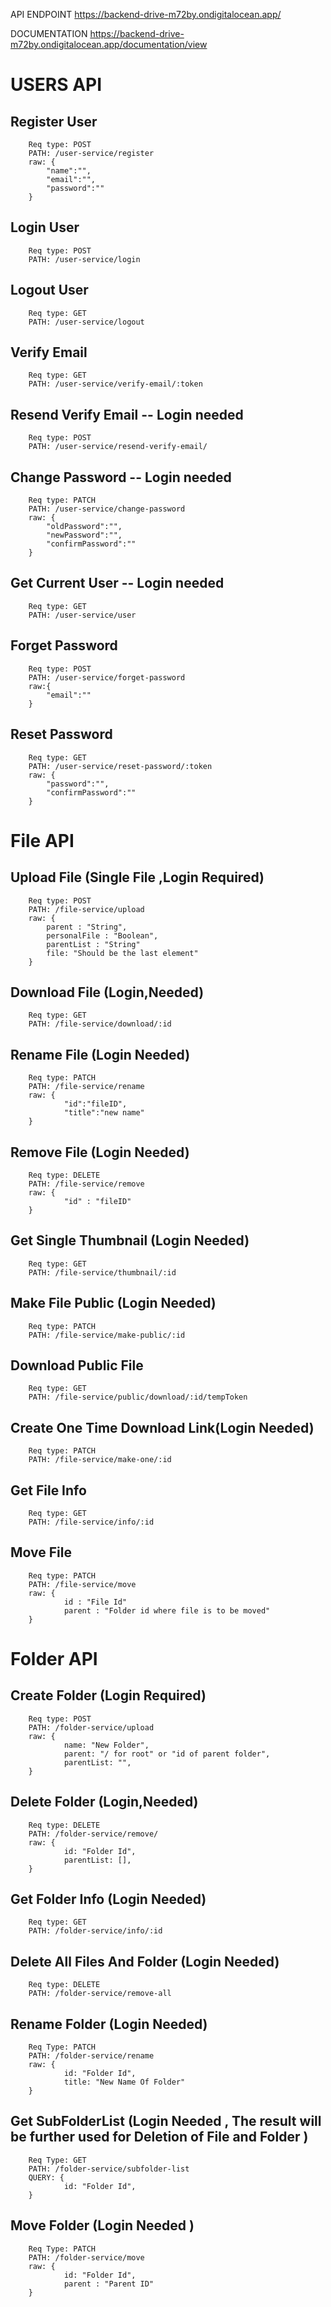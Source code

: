 API ENDPOINT
https://backend-drive-m72by.ondigitalocean.app/

DOCUMENTATION
https://backend-drive-m72by.ondigitalocean.app/documentation/view

# USERS API

## Register User

        Req type: POST
        PATH: /user-service/register
        raw: {
            "name":"",
            "email":"",
            "password":""
        }

## Login User

        Req type: POST
        PATH: /user-service/login

## Logout User

        Req type: GET
        PATH: /user-service/logout

## Verify Email

        Req type: GET
        PATH: /user-service/verify-email/:token

## Resend Verify Email -- Login needed

        Req type: POST
        PATH: /user-service/resend-verify-email/

## Change Password -- Login needed

        Req type: PATCH
        PATH: /user-service/change-password
        raw: {
            "oldPassword":"",
            "newPassword":"",
            "confirmPassword":""
        }

## Get Current User -- Login needed

        Req type: GET
        PATH: /user-service/user

## Forget Password

        Req type: POST
        PATH: /user-service/forget-password
        raw:{
            "email":""
        }

## Reset Password

        Req type: GET
        PATH: /user-service/reset-password/:token
        raw: {
            "password":"",
            "confirmPassword":""
        }

# File API

## Upload File (Single File ,Login Required)

        Req type: POST
        PATH: /file-service/upload
        raw: {
            parent : "String",
            personalFile : "Boolean",
            parentList : "String"
            file: "Should be the last element"
        }

## Download File (Login,Needed)

        Req type: GET
        PATH: /file-service/download/:id

## Rename File (Login Needed)

        Req type: PATCH
        PATH: /file-service/rename
        raw: {
                "id":"fileID",
                "title":"new name"
        }

## Remove File (Login Needed)

        Req type: DELETE
        PATH: /file-service/remove
        raw: {
                "id" : "fileID"
        }

## Get Single Thumbnail (Login Needed)

        Req type: GET
        PATH: /file-service/thumbnail/:id

## Make File Public (Login Needed)

        Req type: PATCH
        PATH: /file-service/make-public/:id

## Download Public File

        Req type: GET
        PATH: /file-service/public/download/:id/tempToken

## Create One Time Download Link(Login Needed)

        Req type: PATCH
        PATH: /file-service/make-one/:id

## Get File Info

        Req type: GET
        PATH: /file-service/info/:id

## Move File

        Req type: PATCH
        PATH: /file-service/move
        raw: {
                id : "File Id"
                parent : "Folder id where file is to be moved"
        }

# Folder API

## Create Folder (Login Required)

        Req type: POST
        PATH: /folder-service/upload
        raw: {
                name: "New Folder",
                parent: "/ for root" or "id of parent folder",
                parentList: "",
        }

## Delete Folder (Login,Needed)

        Req type: DELETE
        PATH: /folder-service/remove/
        raw: {
                id: "Folder Id",
                parentList: [],
        }

## Get Folder Info (Login Needed)

        Req type: GET
        PATH: /folder-service/info/:id

## Delete All Files And Folder (Login Needed)

        Req type: DELETE
        PATH: /folder-service/remove-all

## Rename Folder (Login Needed)

        Req Type: PATCH
        PATH: /folder-service/rename
        raw: {
                id: "Folder Id",
                title: "New Name Of Folder"
        }

## Get SubFolderList (Login Needed , The result will be further used for Deletion of File and Folder )

        Req Type: GET
        PATH: /folder-service/subfolder-list
        QUERY: {
                id: "Folder Id",
        }

## Move Folder (Login Needed )

        Req Type: PATCH
        PATH: /folder-service/move
        raw: {
                id: "Folder Id",
                parent : "Parent ID"
        }
